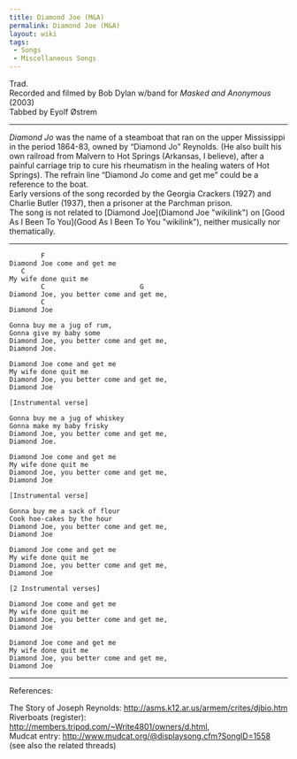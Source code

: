 ```yaml
---
title: Diamond Joe (M&A)
permalink: Diamond Joe (M&A)
layout: wiki
tags:
 - Songs
 - Miscellaneous Songs
---
```


Trad.  
Recorded and filmed by Bob Dylan w/band for *Masked and Anonymous*
(2003)  
Tabbed by Eyolf Østrem

* * * * *

*Diamond Jo* was the name of a steamboat that ran on the upper
Mississippi in the period 1864-83, owned by “Diamond Jo” Reynolds. (He
also built his own railroad from Malvern to Hot Springs (Arkansas, I
believe), after a painful carriage trip to cure his rheumatism in the
healing waters of Hot Springs). The refrain line “Diamond Jo come and
get me” could be a reference to the boat.  
Early versions of the song recorded by the Georgia Crackers (1927) and
Charlie Butler (1937), then a prisoner at the Parchman prison.  
The song is not related to [Diamond Joe](Diamond Joe "wikilink") on
[Good As I Been To You](Good As I Been To You "wikilink"), neither
musically nor thematically.

* * * * *

            F
    Diamond Joe come and get me
       C
    My wife done quit me
            C                        G
    Diamond Joe, you better come and get me,
            C
    Diamond Joe

    Gonna buy me a jug of rum,
    Gonna give my baby some
    Diamond Joe, you better come and get me,
    Diamond Joe.

    Diamond Joe come and get me
    My wife done quit me
    Diamond Joe, you better come and get me,
    Diamond Joe

    [Instrumental verse]

    Gonna buy me a jug of whiskey
    Gonna make my baby frisky
    Diamond Joe, you better come and get me,
    Diamond Joe.

    Diamond Joe come and get me
    My wife done quit me
    Diamond Joe, you better come and get me,
    Diamond Joe

    [Instrumental verse]

    Gonna buy me a sack of flour
    Cook hoe-cakes by the hour
    Diamond Joe, you better come and get me,
    Diamond Joe

    Diamond Joe come and get me
    My wife done quit me
    Diamond Joe, you better come and get me,
    Diamond Joe

    [2 Instrumental verses]

    Diamond Joe come and get me
    My wife done quit me
    Diamond Joe, you better come and get me,
    Diamond Joe

    Diamond Joe come and get me
    My wife done quit me
    Diamond Joe, you better come and get me,
    Diamond Joe

* * * * *

References:

The Story of Joseph Reynolds:
[<http://asms.k12.ar.us/armem/crites/djbio.htm>](http://asms.k12.ar.us/armem/crites/djbio.htm)  
Riverboats (register):
[<http://members.tripod.com/~Write4801/owners/d.html>](http://members.tripod.com/~Write4801/owners/d.html),  
Mudcat entry:
[<http://www.mudcat.org/@displaysong.cfm?SongID=1558>](http://www.mudcat.org/@displaysong.cfm?SongID=1558)
(see also the related threads)
